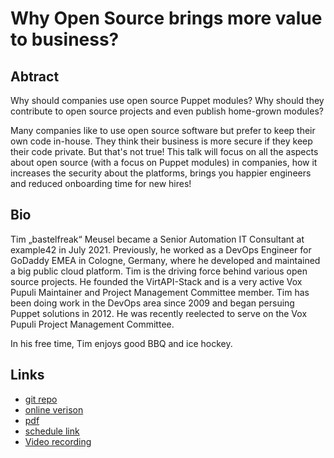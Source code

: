 # Why Open Source brings more value to business?

## Abtract

Why should companies use open source Puppet modules?
Why should they contribute to open source projects and even publish home-grown modules?

Many companies like to use open source software but prefer to keep their own code in-house. They think their business is more secure if they keep their code private. But that's not true!
This talk will focus on all the aspects about open source (with a focus on Puppet modules) in companies, how it increases the security about the platforms, brings you happier engineers and reduced onboarding time for new hires!

## Bio

Tim „bastelfreak“ Meusel became a Senior Automation IT Consultant at example42 in July 2021. Previously, he worked as a DevOps Engineer for GoDaddy EMEA in Cologne, Germany, where he developed and maintained a big public cloud platform. Tim is the driving force behind various open source projects. He founded the VirtAPI-Stack and is a very active Vox Pupuli Maintainer and Project Management Committee member. Tim has been doing work in the DevOps area since 2009 and began persuing Puppet solutions in 2012. He was recently reelected to serve on the Vox Pupuli Project Management Committee.

In his free time, Tim enjoys good BBQ and ice hockey.

## Links

* [git repo](https://github.com/bastelfreak/puppetize2021)
* [online verison](https://bastelfreak.de/puppetize2021)
* [pdf](Tim_Meusel_-_Why_Open_Source_brings_more_value_to_business.pdf)
* [schedule link](https://events.puppet.com/event/puppetize-digital-21/why-does-open-source-bring-more-value-to-business-2/)
* [Video recording](https://www.youtube.com/watch?v=4gNLQgXr93Q)
